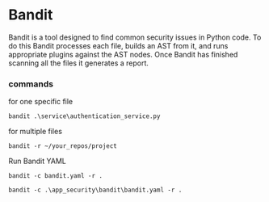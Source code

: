 # Bandit 
Bandit is a tool designed to find common security issues in Python code. 
To do this Bandit processes each file, builds an AST from it, 
and runs appropriate plugins against the AST nodes. 
Once Bandit has finished scanning all the files it generates a report.

### commands
for one specific file
```commandline
bandit .\service\authentication_service.py
```

for multiple files
```commandline
bandit -r ~/your_repos/project
```

Run Bandit YAML
```commandline
bandit -c bandit.yaml -r .

bandit -c .\app_security\bandit\bandit.yaml -r .
```